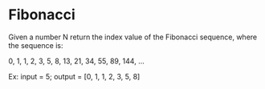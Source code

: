 # Fibonacci

Given a number N return the index value of the Fibonacci sequence, where the sequence is:

0, 1, 1, 2, 3, 5, 8, 13, 21, 34, 55, 89, 144, ...

Ex: input = 5; output = [0, 1, 1, 2, 3, 5, 8]
